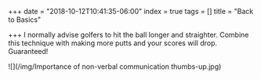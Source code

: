 +++
date = "2018-10-12T10:41:35-06:00"
index = true
tags = []
title = "Back to Basics"

+++
I normally advise golfers to hit the ball longer and straighter. Combine this technique with making more putts and your scores will drop. Guaranteed!

![](/img/Importance of non-verbal communication thumbs-up.jpg)